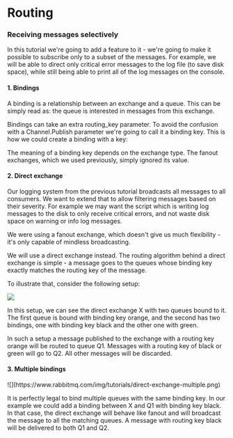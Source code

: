 <h1>Routing</h1>
<h3>Receiving messages selectively </h3> 
<p>In this tutorial we're going to add a feature to it - we're going to make it possible to subscribe only to a subset of the messages. For example, we will be able to direct only critical error messages to the log file (to save disk space), while still being able to print all of the log messages on the console.</p>

<h4>1. Bindings</h4>
<p>A binding is a relationship between an exchange and a queue. This can be simply read as: the queue is interested in messages from this exchange.
   
   Bindings can take an extra routing_key parameter. To avoid the confusion with a Channel.Publish parameter we're going to call it a binding key. This is how we could create a binding with a key:</p>
<p>The meaning of a binding key depends on the exchange type. The fanout exchanges, which we used previously, simply ignored its value.</p>

<h4>2. Direct exchange</h4>
<p>Our logging system from the previous tutorial broadcasts all messages to all consumers. We want to extend that to allow filtering messages based on their severity. For example we may want the script which is writing log messages to the disk to only receive critical errors, and not waste disk space on warning or info log messages.
   
   We were using a fanout exchange, which doesn't give us much flexibility - it's only capable of mindless broadcasting.
   
   We will use a direct exchange instead. The routing algorithm behind a direct exchange is simple - a message goes to the queues whose binding key exactly matches the routing key of the message.
   
   To illustrate that, consider the following setup:</p>
![](https://www.rabbitmq.com/img/tutorials/direct-exchange.png)
<p>In this setup, we can see the direct exchange X with two queues bound to it. The first queue is bound with binding key orange, and the second has two bindings, one with binding key black and the other one with green.
   
   In such a setup a message published to the exchange with a routing key orange will be routed to queue Q1. Messages with a routing key of black or green will go to Q2. All other messages will be discarded.</p>

<h4>3. Multiple bindings</h4>
![](https://www.rabbitmq.com/img/tutorials/direct-exchange-multiple.png)
<p>It is perfectly legal to bind multiple queues with the same binding key. In our example we could add a binding between X and Q1 with binding key black. In that case, the direct exchange will behave like fanout and will broadcast the message to all the matching queues. A message with routing key black will be delivered to both Q1 and Q2.</p>

